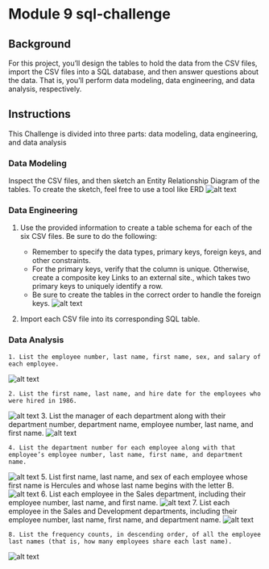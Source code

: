 # Module 9 sql-challenge

## Background

For this project, you’ll design the tables to hold the data from the CSV files, import the CSV files into a SQL database, and then answer questions about the data. That is, you’ll perform data modeling, data engineering, and data analysis, respectively.

## Instructions
This Challenge is divided into three parts: data modeling, data engineering, and data analysis

### Data Modeling
Inspect the CSV files, and then sketch an Entity Relationship Diagram of the tables. To create the sketch, feel free to use a tool like ERD
![alt text](https://lh3.googleusercontent.com/AVr89SJ9-EYU6URfHyzDN0qMmkCovJa-K94MMEn-1loeK9cIRCWeUuJ2ZqgH4xvhG62BebiuledvE499v6MEo-zaxvFyIuk8pgX6B24N)



### Data Engineering
   1.  Use the provided information to create a table schema for each of the six CSV files. Be sure to do the following:

        * Remember to specify the data types, primary keys, foreign keys, and other constraints.
        * For the primary keys, verify that the column is unique. Otherwise, create a composite key Links to an external site., which takes two primary keys to uniquely identify a row.
        * Be sure to create the tables in the correct order to handle the foreign keys.
![alt text](https://lh3.googleusercontent.com/nfaNisS6UG3jKBcWU8pSaFWxX9EKERMRr4AKLIF-i6IKdzahyoon2xqoB7OCh4uNVm6289dOm3N8HBLWax7jNqg8XM-d0B6RM9zbZnESXw)

2. Import each CSV file into its corresponding SQL table.
### Data Analysis
    1. List the employee number, last name, first name, sex, and salary of each employee.
![alt text](https://lh3.googleusercontent.com/5AqRTPoJeDW3WstClhMHZZXst_tjNcoGTpitKyA8yqMWi_yBbFf9ovdo9-Dwao4PDxCGrtxSJZLYloMieO-fqJ468AvZaGfXSqgAkq3u)

    2. List the first name, last name, and hire date for the employees who were hired in 1986.
![alt text](https://lh3.googleusercontent.com/RYCJM5hOd5bz1t96etOhuwjSeAZXOX42vZJ-In5XSzKbkjnUed8o5GCsSBEE4bCsRX7bgUGSSROiNeZshqzdG084ZBtEKw1huW_OwHq4)
    3. List the manager of each department along with their department number, department name, employee number, last name, and first name.
![alt text](https://lh3.googleusercontent.com/pAHBzQ_dLE_ahFZmx1x6FrqluiXgglfgdV6fXRmQ4vnqH-D56Fp3SfBR9S1g0xaGb8-YDE-ChrsEQCU7KpHHrb4oIBpF2iGUAheyMo0)

    4. List the department number for each employee along with that employee’s employee number, last name, first name, and department name.
![alt text](https://lh3.googleusercontent.com/ZAD3k2qhiCPQk2j_Xu6oI0ohCqJtRSsV4fLMxkhZ3QPldPWjmCp5wnG8e359sDDBUHG5kItzoW3KgqgIg0QX2rKzA3T7lo0HN0irQb_F)
    5. List first name, last name, and sex of each employee whose first name is Hercules and whose last name begins with the letter B.
![alt text](https://lh3.googleusercontent.com/u5VV4QC_ghmI5BR5w9KlRwwl-6v0aZwznRMuP0hx0cPId0UIlj_E93vWrw7hauwpX8SO5R4sq8bR6tuZNSOldJP0YNFZzQxFRnnCNzNcPA)
    6. List each employee in the Sales department, including their employee number, last name, and first name.
![alt text](https://lh3.googleusercontent.com/c3MOURlC7DJG4g2ba-fPYa7JaHmsQz-9tcAVR5qBBkn0pbUEdJIJFsUyKMHmA5XnbaY38DDbN6FMgIr1qZIutZNo2pBgXPAMQQczkralOQ)
    7. List each employee in the Sales and Development departments, including their employee number, last name, first name, and department name.
![alt text](https://lh3.googleusercontent.com/midCYRCGsX9WIqzvTlxBb_uy0g8icMRmg_5znX6sIhXXGImaHIkdXSRMEe_CT4gwBlt1hmRuSkMFC4W0NlrKVvNXGmDqbi-IzLwV9xBJ)

    8. List the frequency counts, in descending order, of all the employee last names (that is, how many employees share each last name).

![alt text](https://lh3.googleusercontent.com/u15qgyXwDHyYnndGX71LByxcaXwl34WMxuFb7hAlEMKz8ZKz3m9t3KXZhdz88tKqxf9fPy4oOLPfyaakDuNJoMWYYVU2mNpMt2kagMY)


